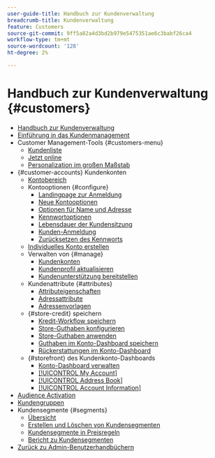 ```yaml
---
user-guide-title: Handbuch zur Kundenverwaltung
breadcrumb-title: Kundenverwaltung
feature: Customers
source-git-commit: 9ff5a82a4d3bd2b979e5475351ae6c3babf26ca4
workflow-type: tm+mt
source-wordcount: '128'
ht-degree: 2%

---
```



# Handbuch zur Kundenverwaltung {#customers}

+ [Handbuch zur Kundenverwaltung](guide-overview.md)
+ [Einführung in das Kundenmanagement](customers-introduction.md)
+ Customer Management-Tools {#customers-menu}
   + [Kundenliste](customers-all.md)
   + [Jetzt online](now-online.md)
   + [Personalization im großen Maßstab](personalize-scale.md)
+ {#customer-accounts} Kundenkonten
   + [Kontobereich](customer-account-scope.md)
   + Kontooptionen {#configure}
      + [Landingpage zur Anmeldung](login-landing-page.md)
      + [Neue Kontooptionen](account-options-new.md)
      + [Optionen für Name und Adresse](name-address-options.md)
      + [Kennwortoptionen](password-options.md)
      + [Lebensdauer der Kundensitzung](customer-online-options.md)
      + [Kunden-Anmeldung](customer-sign-in.md)
      + [Zurücksetzen des Kennworts](password-reset.md)
   + [Individuelles Konto erstellen](account-create.md)
   + Verwalten von {#manage}
      + [Kundenkonten](manage-account.md)
      + [Kundenprofil aktualisieren](update-account.md)
      + [Kundenunterstützung bereitstellen](login-as-customer.md)
   + Kundenattribute {#attributes}
      + [Attributeigenschaften](attribute-properties.md)
      + [Adressattribute](address-attributes.md)
      + [Adressenvorlagen](address-templates.md)
   + {#store-credit} speichern
      + [Kredit-Workflow speichern](store-credit.md)
      + [Store-Guthaben konfigurieren](credit-configure.md)
      + [Store-Guthaben anwenden](store-credit-using.md)
      + [Guthaben im Konto-Dashboard speichern](account-dashboard-store-credit.md)
      + [Rückerstattungen im Konto-Dashboard](refunds-customer-account.md)
   + {#storefront} des Kundenkonto-Dashboards
      + [Konto-Dashboard verwalten](account-dashboard.md)
      + [[!UICONTROL My Account]](account-dashboard-my-account.md)
      + [[!UICONTROL Address Book]](account-dashboard-address-book.md)
      + [[!UICONTROL Account Information]](account-dashboard-account-information.md)
+ [Audience Activation](audience-activation.md)
+ [Kundengruppen](customer-groups.md)
+ Kundensegmente {#segments}
   + [Übersicht](customer-segments.md)
   + [Erstellen und Löschen von Kundensegmenten](customer-segment-create.md)
   + [Kundensegmente in Preisregeln](customer-segment-price-rule.md)
   + [Bericht zu Kundensegmenten](customer-segment-reports.md)
+ [Zurück zu Admin-Benutzerhandbüchern](https://experienceleague.adobe.com/en/docs/commerce-admin/user-guides/home)

